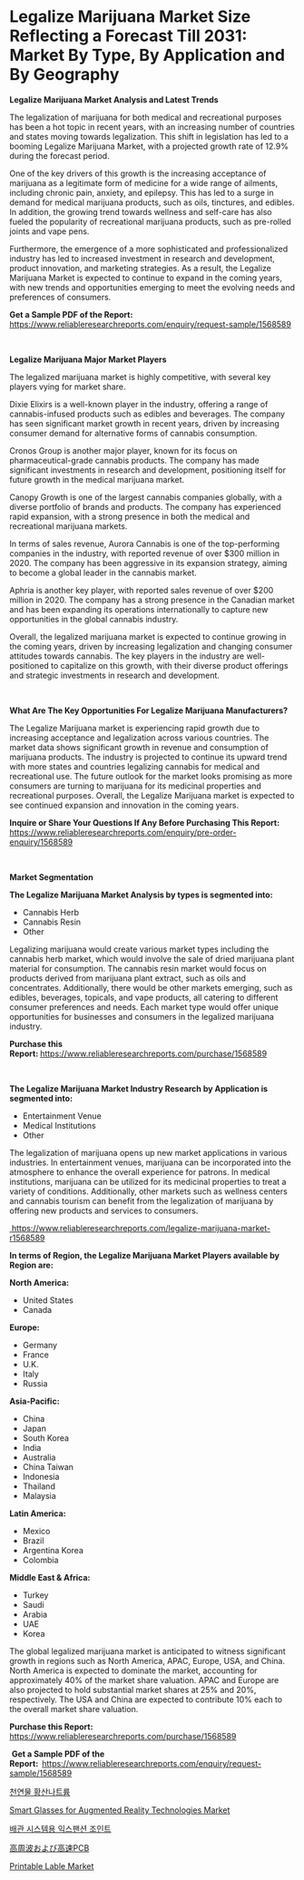 <p><h1>Legalize Marijuana Market Size Reflecting a Forecast Till 2031: Market By Type, By Application and By Geography</h1></p><p><strong>Legalize Marijuana Market Analysis and Latest Trends</strong></p>
<p><p>The legalization of marijuana for both medical and recreational purposes has been a hot topic in recent years, with an increasing number of countries and states moving towards legalization. This shift in legislation has led to a booming Legalize Marijuana Market, with a projected growth rate of 12.9% during the forecast period.</p><p>One of the key drivers of this growth is the increasing acceptance of marijuana as a legitimate form of medicine for a wide range of ailments, including chronic pain, anxiety, and epilepsy. This has led to a surge in demand for medical marijuana products, such as oils, tinctures, and edibles. In addition, the growing trend towards wellness and self-care has also fueled the popularity of recreational marijuana products, such as pre-rolled joints and vape pens.</p><p>Furthermore, the emergence of a more sophisticated and professionalized industry has led to increased investment in research and development, product innovation, and marketing strategies. As a result, the Legalize Marijuana Market is expected to continue to expand in the coming years, with new trends and opportunities emerging to meet the evolving needs and preferences of consumers.</p></p>
<p><strong>Get a Sample PDF of the Report:&nbsp;</strong> <a href="https://www.reliableresearchreports.com/enquiry/request-sample/1568589">https://www.reliableresearchreports.com/enquiry/request-sample/1568589</a></p>
<p>&nbsp;</p>
<p><strong>Legalize Marijuana Major Market Players</strong></p>
<p><p>The legalized marijuana market is highly competitive, with several key players vying for market share.  </p><p>Dixie Elixirs is a well-known player in the industry, offering a range of cannabis-infused products such as edibles and beverages. The company has seen significant market growth in recent years, driven by increasing consumer demand for alternative forms of cannabis consumption.  </p><p>Cronos Group is another major player, known for its focus on pharmaceutical-grade cannabis products. The company has made significant investments in research and development, positioning itself for future growth in the medical marijuana market.  </p><p>Canopy Growth is one of the largest cannabis companies globally, with a diverse portfolio of brands and products. The company has experienced rapid expansion, with a strong presence in both the medical and recreational marijuana markets.  </p><p>In terms of sales revenue, Aurora Cannabis is one of the top-performing companies in the industry, with reported revenue of over $300 million in 2020. The company has been aggressive in its expansion strategy, aiming to become a global leader in the cannabis market.  </p><p>Aphria is another key player, with reported sales revenue of over $200 million in 2020. The company has a strong presence in the Canadian market and has been expanding its operations internationally to capture new opportunities in the global cannabis industry.  </p><p>Overall, the legalized marijuana market is expected to continue growing in the coming years, driven by increasing legalization and changing consumer attitudes towards cannabis. The key players in the industry are well-positioned to capitalize on this growth, with their diverse product offerings and strategic investments in research and development.</p></p>
<p>&nbsp;</p>
<p><strong>What Are The Key Opportunities For Legalize Marijuana Manufacturers?</strong></p>
<p><p>The Legalize Marijuana market is experiencing rapid growth due to increasing acceptance and legalization across various countries. The market data shows significant growth in revenue and consumption of marijuana products. The industry is projected to continue its upward trend with more states and countries legalizing cannabis for medical and recreational use. The future outlook for the market looks promising as more consumers are turning to marijuana for its medicinal properties and recreational purposes. Overall, the Legalize Marijuana market is expected to see continued expansion and innovation in the coming years.</p></p>
<p><strong>Inquire or Share Your Questions If Any Before Purchasing This Report:</strong> <a href="https://www.reliableresearchreports.com/enquiry/pre-order-enquiry/1568589">https://www.reliableresearchreports.com/enquiry/pre-order-enquiry/1568589</a></p>
<p>&nbsp;</p>
<p><strong>Market Segmentation</strong></p>
<p><strong>The Legalize Marijuana Market Analysis by types is segmented into:</strong></p>
<p><ul><li>Cannabis Herb</li><li>Cannabis Resin</li><li>Other</li></ul></p>
<p><p>Legalizing marijuana would create various market types including the cannabis herb market, which would involve the sale of dried marijuana plant material for consumption. The cannabis resin market would focus on products derived from marijuana plant extract, such as oils and concentrates. Additionally, there would be other markets emerging, such as edibles, beverages, topicals, and vape products, all catering to different consumer preferences and needs. Each market type would offer unique opportunities for businesses and consumers in the legalized marijuana industry.</p></p>
<p><strong>Purchase this Report:&nbsp;</strong><a href="https://www.reliableresearchreports.com/purchase/1568589">https://www.reliableresearchreports.com/purchase/1568589</a></p>
<p>&nbsp;</p>
<p><strong>The Legalize Marijuana Market Industry Research by Application is segmented into:</strong></p>
<p><ul><li>Entertainment Venue</li><li>Medical Institutions</li><li>Other</li></ul></p>
<p><p>The legalization of marijuana opens up new market applications in various industries. In entertainment venues, marijuana can be incorporated into the atmosphere to enhance the overall experience for patrons. In medical institutions, marijuana can be utilized for its medicinal properties to treat a variety of conditions. Additionally, other markets such as wellness centers and cannabis tourism can benefit from the legalization of marijuana by offering new products and services to consumers.</p></p>
<p><a href="https://www.reliableresearchreports.com/legalize-marijuana-market-r1568589">&nbsp;https://www.reliableresearchreports.com/legalize-marijuana-market-r1568589</a></p>
<p><strong>In terms of Region, the Legalize Marijuana Market Players available by Region are:</strong></p>
<p>
    <p> <strong> North America: </strong>
        <ul>
            <li>United States</li>
            <li>Canada</li>
        </ul>
        </p> 
    <p> <strong> Europe: </strong>
        <ul>
            <li>Germany</li>
            <li>France</li>
            <li>U.K.</li>
            <li>Italy</li>
            <li>Russia</li>
        </ul>
        </p> 
    <p> <strong> Asia-Pacific: </strong>
        <ul>
            <li>China</li>
            <li>Japan</li>
            <li>South Korea</li>
            <li>India</li>
            <li>Australia</li>
            <li>China Taiwan</li>
            <li>Indonesia</li>
            <li>Thailand</li>
            <li>Malaysia</li>
        </ul>
        </p> 
    <p> <strong> Latin America: </strong>
        <ul>
            <li>Mexico</li>
            <li>Brazil</li>
            <li>Argentina Korea</li>
            <li>Colombia</li>
        </ul>
        </p> 
    <p> <strong> Middle East & Africa: </strong>
        <ul>
            <li>Turkey</li>
            <li>Saudi</li>
            <li>Arabia</li>
            <li>UAE</li>
            <li>Korea</li>
        </ul>
    </p>
    </p>
<p><p>The global legalized marijuana market is anticipated to witness significant growth in regions such as North America, APAC, Europe, USA, and China. North America is expected to dominate the market, accounting for approximately 40% of the market share valuation. APAC and Europe are also projected to hold substantial market shares at 25% and 20%, respectively. The USA and China are expected to contribute 10% each to the overall market share valuation.</p></p>
<p><strong>Purchase this Report: </strong><a href="https://www.reliableresearchreports.com/purchase/1568589">https://www.reliableresearchreports.com/purchase/1568589</a></p>
<p>&nbsp;<strong>Get a Sample PDF of the Report:&nbsp;&nbsp;</strong><a href="https://www.reliableresearchreports.com/enquiry/request-sample/1568589">https://www.reliableresearchreports.com/enquiry/request-sample/1568589</a></p>
<p><strong></strong></p>
<p><p><a href="https://github.com/akzkkws047661437/Market-Research-Report-List-2/blob/main/9128712103008.md">천연물 황산나트륨</a></p><p><a href="https://issuu.com/reportprime-2/docs/smart-glasses-for-augmented-reality-technologies-m">Smart Glasses for Augmented Reality Technologies Market</a></p><p><a href="https://github.com/vsckjg50460/Market-Research-Report-List-2/blob/main/6480489103010.md">배관 시스템용 익스팬션 조인트</a></p><p><a href="https://github.com/AaronVargas43/Market-Research-Report-List-2/blob/main/1019735108322.md">高周波および高速PCB</a></p><p><a href="https://github.com/julyju69/Market-Research-Report-List-3/blob/main/printable-lable-market.md">Printable Lable Market</a></p></p>
